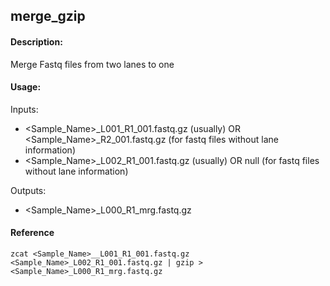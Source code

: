 ## merge_gzip

#### Description:

Merge Fastq files from two lanes to one

#### Usage:

Inputs:

- <Sample_Name>\_L001_R1_001.fastq.gz (usually) OR <Sample_Name>\_R2_001.fastq.gz (for fastq files without lane information)
- <Sample_Name>\_L002_R1_001.fastq.gz (usually) OR null (for fastq files without lane information)

Outputs:

- <Sample_Name>\_L000_R1_mrg.fastq.gz

#### Reference

```
zcat <Sample_Name>__L001_R1_001.fastq.gz <Sample_Name>_L002_R1_001.fastq.gz | gzip > <Sample_Name>_L000_R1_mrg.fastq.gz
```
